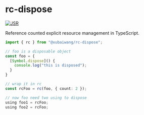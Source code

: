 # rc-dispose

[![JSR](https://jsr.io/badges/@xubaiwang/rc-dispose)](https://jsr.io/@xubaiwang/rc-dispose)

Reference counted explicit resource management in TypeScript.

```typescript
import { rc } from "@xubaiwang/rc-dispose";

// foo is a disposable object
const foo = {
  [Symbol.dispose]() {
    console.log("this is disposed");
  }
}

// wrap it in rc
const rcFoo = rc(foo, { count: 2 });

// now foo need two using to dispose
using foo1 = rcFoo;
using foo2 = rcFoo;
```
